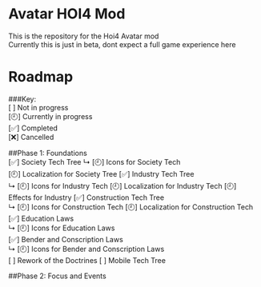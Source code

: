 # Avatar HOI4 Mod
This is the repository for the Hoi4 Avatar mod  
Currently this is just in beta, dont expect a full game experience here  

# Roadmap

###Key:  
[  ] Not in progress  
[🕘] Currently in progress  
[✅] Completed  
[❌] Cancelled  
  
##Phase 1: Foundations  
[✅] Society Tech Tree 
↳ [🕘] Icons for Society Tech  
  [🕘] Localization for Society Tree
[✅] Industry Tech Tree  
↳ [🕘] Icons for Industry Tech
  [🕘] Localization for Industry Tech
  [🕘] Effects for Industry
[✅] Construction Tech Tree  
↳ [🕘] Icons for Construction Tech 
  [🕘] Localization for Construction Tech
[✅] Education Laws  
↳ [🕘] Icons for Education Laws  
[✅] Bender and Conscription Laws  
↳ [🕘] Icons for Bender and Conscription Laws  
[  ] Rework of the Doctrines
[  ] Mobile Tech Tree
  
##Phase 2: Focus and Events
